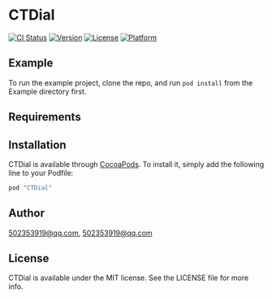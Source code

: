 # CTDial

[![CI Status](http://img.shields.io/travis/502353919@qq.com/CTDial.svg?style=flat)](https://travis-ci.org/502353919@qq.com/CTDial)
[![Version](https://img.shields.io/cocoapods/v/CTDial.svg?style=flat)](http://cocoapods.org/pods/CTDial)
[![License](https://img.shields.io/cocoapods/l/CTDial.svg?style=flat)](http://cocoapods.org/pods/CTDial)
[![Platform](https://img.shields.io/cocoapods/p/CTDial.svg?style=flat)](http://cocoapods.org/pods/CTDial)

## Example

To run the example project, clone the repo, and run `pod install` from the Example directory first.

## Requirements

## Installation

CTDial is available through [CocoaPods](http://cocoapods.org). To install
it, simply add the following line to your Podfile:

```ruby
pod "CTDial"
```

## Author

502353919@qq.com, 502353919@qq.com

## License

CTDial is available under the MIT license. See the LICENSE file for more info.
